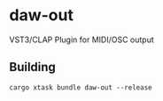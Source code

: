 # daw-out

VST3/CLAP Plugin for MIDI/OSC output

## Building

```
cargo xtask bundle daw-out --release
```